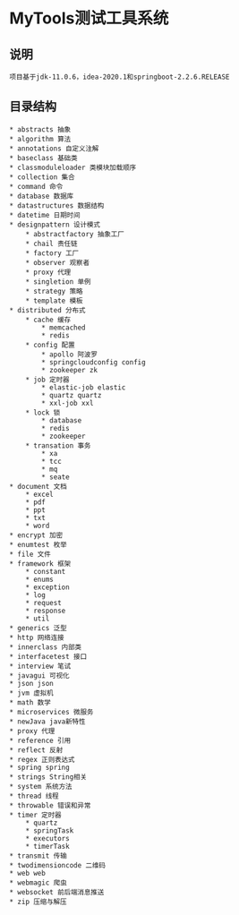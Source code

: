 MyTools测试工具系统
====

说明
----
    项目基于jdk-11.0.6，idea-2020.1和springboot-2.2.6.RELEASE

目录结构
----
    * abstracts 抽象
    * algorithm 算法
    * annotations 自定义注解
    * baseclass 基础类
    * classmoduleloader 类模块加载顺序
    * collection 集合
    * command 命令
    * database 数据库
    * datastructures 数据结构
    * datetime 日期时间
    * designpattern 设计模式
        * abstractfactory 抽象工厂
        * chail 责任链
        * factory 工厂
        * observer 观察者
        * proxy 代理
        * singletion 单例
        * strategy 策略
        * template 模板
    * distributed 分布式
        * cache 缓存
            * memcached
            * redis
        * config 配置
            * apollo 阿波罗
            * springcloudconfig config
            * zookeeper zk
        * job 定时器
            * elastic-job elastic
            * quartz quartz
            * xxl-job xxl
        * lock 锁
            * database
            * redis
            * zookeeper
        * transation 事务
            * xa
            * tcc
            * mq
            * seate
    * document 文档
        * excel
        * pdf
        * ppt
        * txt
        * word
    * encrypt 加密
    * enumtest 枚举
    * file 文件
    * framework 框架
        * constant
        * enums
        * exception
        * log
        * request
        * response
        * util
    * generics 泛型
    * http 网络连接
    * innerclass 内部类
    * interfacetest 接口
    * interview 笔试
    * javagui 可视化
    * json json
    * jvm 虚拟机
    * math 数学
    * microservices 微服务
    * newJava java新特性
    * proxy 代理
    * reference 引用
    * reflect 反射
    * regex 正则表达式
    * spring spring
    * strings String相关
    * system 系统方法
    * thread 线程
    * throwable 错误和异常
    * timer 定时器
        * quartz
        * springTask
        * executors
        * timerTask
    * transmit 传输
    * twodimensioncode 二维码
    * web web
    * webmagic 爬虫
    * websocket 前后端消息推送
    * zip 压缩与解压